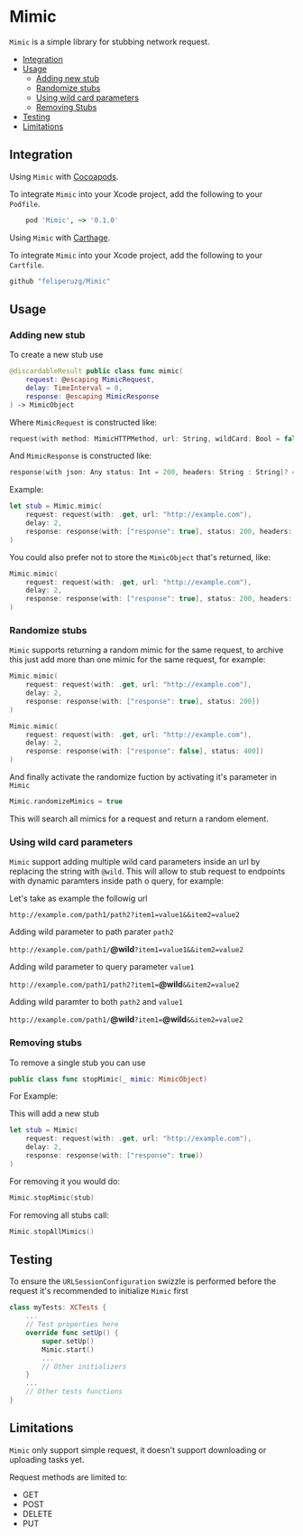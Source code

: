 # Mimic

`Mimic` is a simple library for stubbing network request.

- [Integration](#integration)
- [Usage](#usage)
    - [Adding new stub](#adding-new-stub)
    - [Randomize stubs](#randomize-stubs)
    - [Using wild card parameters](#using-wild-card-parameters)
    - [Removing Stubs](#removing-stubs)
- [Testing](#testing)
- [Limitations](#limitations)

## Integration

Using `Mimic`  with [Cocoapods](https://www.cocoapods.org).

To integrate `Mimic` into your Xcode project, add the following to your `Podfile`.

```ruby
    pod 'Mimic', ~> '0.1.0'
```

Using `Mimic`  with [Carthage](https://github.com/Carthage/Carthage).

To integrate `Mimic` into your Xcode project, add the following to your `Cartfile`.

```ruby
github "feliperuzg/Mimic" 
```

## Usage

### Adding new stub

To create a new stub use

```swift
@discardableResult public class func mimic(
    request: @escaping MimicRequest,
    delay: TimeInterval = 0,
    response: @escaping MimicResponse
) -> MimicObject
````

Where `MimicRequest` is constructed like:

```swift
request(with method: MimicHTTPMethod, url: String, wildCard: Bool = false)
```

And `MimicResponse` is constructed like:

```swift
response(with json: Any status: Int = 200, headers: String : String]? = nil)
```

Example:

```swift
let stub = Mimic.mimic(
    request: request(with: .get, url: "http://example.com"),
    delay: 2,
    response: response(with: ["response": true], status: 200, headers: ["SomeHeader": "SomeValue"]) 
)
```

You could also prefer not to store the `MimicObject` that's returned, like:

```swift
Mimic.mimic(
    request: request(with: .get, url: "http://example.com"),
    delay: 2,
    response: response(with: ["response": true], status: 200, headers: ["SomeHeader": "SomeValue"]) 
)
```

### Randomize stubs

`Mimic` supports returning a random mimic for the same request, to archive this just add more than one mimic for the same request, for example:

```swift
Mimic.mimic(
    request: request(with: .get, url: "http://example.com"),
    delay: 2,
    response: response(with: ["response": true], status: 200]) 
)

Mimic.mimic(
    request: request(with: .get, url: "http://example.com"),
    delay: 2,
    response: response(with: ["response": false], status: 400]) 
)
```

And finally activate the randomize fuction by activating it's parameter in `Mimic`

```swift 
Mimic.randomizeMimics = true
```

This will search all mimics for a request and return a random element.

### Using wild card parameters

`Mimic` support adding multiple wild card parameters inside an url by replacing the string with `@wild`. This will allow to stub request to endpoints with dynamic paramters inside path o query, for example:

Let's take as example the followig url

`http://example.com/path1/path2?item1=value1&&item2=value2`

Adding wild parameter to path parater `path2`

`http://example.com/path1/`**@wild**`?item1=value1&&item2=value2`

Adding wild parameter to query parameter `value1`

`http://example.com/path1/path2?item1=`**@wild**`&&item2=value2`

Adding wild paramter to both `path2` and `value1`

`http://example.com/path1/`**@wild**`?item1=`**@wild**`&&item2=value2`

### Removing stubs

To remove a single stub you can use

```swift
public class func stopMimic(_ mimic: MimicObject)
```

For Example:

This will add a new stub

```swift 
let stub = Mimic(
    request: request(with: .get, url: "http://example.com"),
    delay: 2,
    response: response(with: ["response": true))
)
```

For removing it you would do:

```swift
Mimic.stopMimic(stub)
```

For removing all stubs call:

```swift
Mimic.stopAllMimics()
```

## Testing

To ensure the `URLSessionConfiguration` swizzle is performed before the request it's recommended to initialize `Mimic` first

```swift
class myTests: XCTests {
    ...
    // Test properties here
    override func setUp() {
        super.setUp()
        Mimic.start()
        ...
        // Other initializers
    }
    ...
    // Other tests functions
}
```

## Limitations

`Mimic` only support simple request, it doesn't support downloading or uploading tasks yet.

Request methods are limited to:
-  GET
- POST
- DELETE
- PUT
